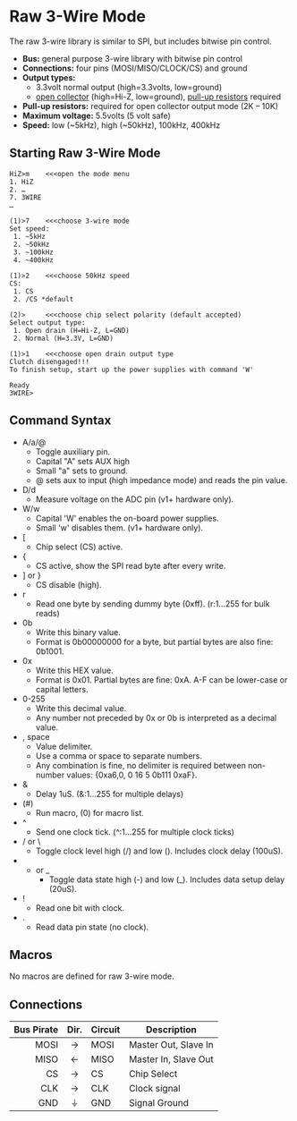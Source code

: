 Raw 3-Wire Mode
===================
The raw 3-wire library is similar to SPI, but includes bitwise pin control.

  - **Bus:** general purpose 3-wire library with bitwise pin control
  - **Connections:** four pins (MOSI/MISO/CLOCK/CS) and ground
  - **Output types:** 
    - 3.3volt normal output (high=3.3volts, low=ground)
    - [open collector](http://en.wikipedia.org/wiki/High_impedence) (high=Hi-Z, low=ground), [pull-up resistors](http://dangerousprototypes.com/docs/Practical_guide_to_Bus_Pirate_pull-up_resistors) required
  - **Pull-up resistors:** required for open collector output mode (2K – 10K)
  - **Maximum voltage:** 5.5volts (5 volt safe)
  - **Speed:** low (~5kHz), high (~50kHz), 100kHz, 400kHz

Starting Raw 3-Wire Mode
---------------------

    HiZ>m    <<<open the mode menu
    1. HiZ
    2. …
    7. 3WIRE
    …

    (1)>7    <<<choose 3-wire mode
    Set speed:
     1. ~5kHz
     2. ~50kHz
     3. ~100kHz
     4. ~400kHz

    (1)>2    <<<choose 50kHz speed
    CS:
     1. CS
     2. /CS *default

    (2)>     <<<choose chip select polarity (default accepted)
    Select output type:
     1. Open drain (H=Hi-Z, L=GND)
     2. Normal (H=3.3V, L=GND)

    (1)>1    <<<choose open drain output type
    Clutch disengaged!!!
    To finish setup, start up the power supplies with command 'W'

    Ready
    3WIRE>

Command Syntax
-------------------

  * A/a/@
	  * Toggle auxiliary pin.
	  * Capital "A" sets AUX high
	  * Small "a" sets to ground.
	  * @ sets aux to input (high impedance mode) and reads the pin value.
  * D/d
	  * Measure voltage on the ADC pin (v1+ hardware only).
  * W/w
	  * Capital 'W' enables the on-board power supplies.
	  * Small 'w' disables them. (v1+ hardware only).
  * [
      * Chip select (CS) active.
  * {
	  * CS active, show the SPI read byte after every write.
  * ] or }
	  * CS disable (high).
  * r
	  * Read one byte by sending dummy byte (0xff). (r:1…255 for bulk reads)
  * 0b
	  * Write this binary value.
	  * Format is 0b00000000 for a byte, but partial bytes are also fine: 0b1001.
  * 0x
	  * Write this HEX value.
	  * Format is 0x01. Partial bytes are fine: 0xA. A-F can be lower-case or capital letters.
  * 0-255
	  * Write this decimal value.
	  * Any number not preceded by 0x or 0b is interpreted as a decimal value.
  * , space
	  * Value delimiter.
	  * Use a comma or space to separate numbers.
	  * Any combination is fine, no delimiter is required between non-number values: {0xa6,0, 0 16 5 0b111 0xaF}.
  * &
	  * Delay 1uS. (&:1…255 for multiple delays)
  * (#) 
	  * Run macro, (0) for macro list.
  * ^
      * Send one clock tick. (^:1…255 for multiple clock ticks)
  * / or \
      * Toggle clock level high (/) and low (\). Includes clock delay (100uS).
  * - or _
      * Toggle data state high (-) and low (_). Includes data setup delay (20uS).
  * !
      * Read one bit with clock.
  * .
      * Read data pin state (no clock).

Macros
------------------

No macros are defined for raw 3-wire mode.

Connections
------------------

| Bus Pirate | Dir. | Circuit | Description          |
| ----------:|:----:|:------- | -------------------- |
| MOSI       | →    | MOSI    | Master Out, Slave In |
| MISO       | ←    | MISO    | Master In, Slave Out |
| CS         | →    | CS      | Chip Select          |
| CLK        | →    | CLK     | Clock signal         |
| GND        | ⏚    | GND     | Signal Ground        |